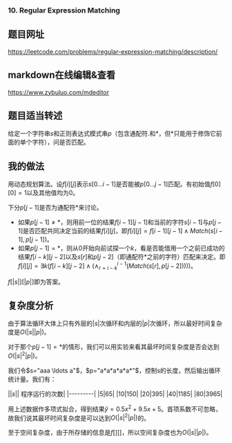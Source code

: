 ###  10. Regular Expression Matching

## 题目网址
https://leetcode.com/problems/regular-expression-matching/description/
## markdown在线编辑&查看
https://www.zybuluo.com/mdeditor
## 题目适当转述
给定一个字符串$s$和正则表达式模式串$p$（包含通配符.和\*，但\*只能用于修饰它前面的单个字符），问是否匹配。

## 我的做法
用动态规划算法。设$f[i][j]$表示$s[0 \ldots i-1]$是否能被$p[0 \ldots j-1]$匹配。有初始值$f[0][0]=1$以及其他值均为$0$。

下分$p[j-1]$是否为通配符\*来讨论。

* 如果$p[j-1]\neq*$，则用前一位的结果$f[i-1][j-1]$和当前的字符$s[i-1]$与$p[j-1]$是否匹配共同决定当前的结果$f[i][j]$，即$f[i][j]=f[i-1][j-1] \land Match(s[i-1],p[j-1])$。
* 如果$p[j-1]=*$，则从$0$开始向前试探一个$k$，看是否能借用一个之前已成功的结果$f[i-k][j-2]$以及$s[r]$和$p[j-2]$（即通配符$*$之前的字符）匹配来决定。即$f[i][j]=\exists k(f[i-k][j-2] \land (\land_{r=i-k}^{i-1}(Match(s[r],p[j-2]))))$。

$f[|s|][|p|]$即为答案。

## 复杂度分析
由于算法循环大体上只有外层的$|s|$次循环和内层的$|p|$次循环，所以最好时间复杂度是$O(|s||p|)$。

对于那个$p[j-1]=*$的情形，我们可以用实验来看其最坏时间复杂度是否会达到$O(|s|^2|p|)$。

我们令$s="aaa \ldots a"$，$p="a*a*a*a*a*"$，控制s的长度，然后输出循环统计量。我们有：

|$|s|$| 程序运行的次数|
|---------|
|5|65|
|10|150|
|20|395|
|40|1185|
|80|3965|

用上述数据作多项式拟合，得到结果$\hat{y}=0.5x^2+9.5x+5$。首项系数不可忽略，故我们说其最坏时间复杂度是可以达到$O(|s|^2|p|)$的。

至于空间复杂度，由于所存储的信息是$f[][]$，所以空间复杂度也为$O(|s||p|)$。
